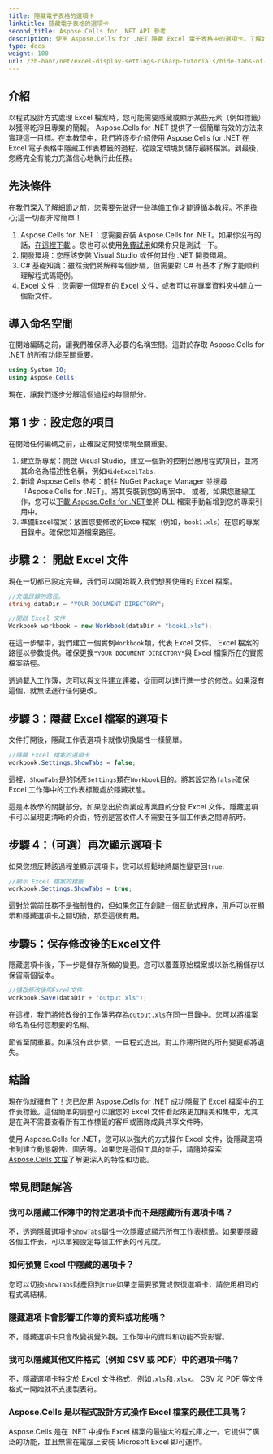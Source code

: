 ```yaml
---
title: 隱藏電子表格的選項卡
linktitle: 隱藏電子表格的選項卡
second_title: Aspose.Cells for .NET API 參考
description: 使用 Aspose.Cells for .NET 隱藏 Excel 電子表格中的選項卡。了解如何透過幾個簡單的步驟以程式設計方式隱藏和顯示工作表標籤。
type: docs
weight: 100
url: /zh-hant/net/excel-display-settings-csharp-tutorials/hide-tabs-of-spreadsheet/
---
```

## 介紹

以程式設計方式處理 Excel 檔案時，您可能需要隱藏或顯示某些元素（例如標籤）以獲得乾淨且專業的簡報。 Aspose.Cells for .NET 提供了一個簡單有效的方法來實現這一目標。在本教學中，我們將逐步介紹使用 Aspose.Cells for .NET 在 Excel 電子表格中隱藏工作表標籤的過程，從設定環境到儲存最終檔案。到最後，您將完全有能力充滿信心地執行此任務。

## 先決條件

在我們深入了解細節之前，您需要先做好一些準備工作才能遵循本教程。不用擔心;這一切都非常簡單！

1.  Aspose.Cells for .NET：您需要安裝 Aspose.Cells for .NET。如果你沒有的話，[在這裡下載](https://releases.aspose.com/cells/net/) 。您也可以使用[免費試用](https://releases.aspose.com/)如果你只是測試一下。
2. 開發環境：您應該安裝 Visual Studio 或任何其他 .NET 開發環境。
3. C# 基礎知識：雖然我們將解釋每個步驟，但需要對 C# 有基本了解才能順利理解程式碼範例。
4. Excel 文件：您需要一個現有的 Excel 文件，或者可以在專案資料夾中建立一個新文件。

## 導入命名空間

在開始編碼之前，讓我們確保導入必要的名稱空間。這對於存取 Aspose.Cells for .NET 的所有功能至關重要。

```csharp
using System.IO;
using Aspose.Cells;
```

現在，讓我們逐步分解這個過程的每個部分。

## 第 1 步：設定您的項目

在開始任何編碼之前，正確設定開發環境至關重要。

1. 建立新專案：開啟 Visual Studio，建立一個新的控制台應用程式項目，並將其命名為描述性名稱，例如`HideExcelTabs`.
2. 新增 Aspose.Cells 參考：前往 NuGet Package Manager 並搜尋「Aspose.Cells for .NET」。將其安裝到您的專案中。
或者，如果您離線工作，您可以[下載 Aspose.Cells for .NET](https://releases.aspose.com/cells/net/)並將 DLL 檔案手動新增到您的專案引用中。
3. 準備Excel檔案：放置您要修改的Excel檔案（例如，`book1.xls`）在您的專案目錄中。確保您知道檔案路徑。

## 步驟 2： 開啟 Excel 文件

現在一切都已設定完畢，我們可以開始載入我們想要使用的 Excel 檔案。

```csharp
//文檔目錄的路徑。
string dataDir = "YOUR DOCUMENT DIRECTORY";

//開啟 Excel 文件
Workbook workbook = new Workbook(dataDir + "book1.xls");
```

在這一步驟中，我們建立一個實例`Workbook`類，代表 Excel 文件。 Excel 檔案的路徑以參數提供。確保更換`"YOUR DOCUMENT DIRECTORY"`與 Excel 檔案所在的實際檔案路徑。

透過載入工作簿，您可以與文件建立連接，從而可以進行進一步的修改。如果沒有這個，就無法進行任何更改。

## 步驟 3：隱藏 Excel 檔案的選項卡

文件打開後，隱藏工作表選項卡就像切換屬性一樣簡單。

```csharp
//隱藏 Excel 檔案的選項卡
workbook.Settings.ShowTabs = false;
```

這裡，`ShowTabs`是的財產`Settings`類在`Workbook`目的。將其設定為`false`確保 Excel 工作簿中的工作表標籤處於隱藏狀態。

這是本教學的關鍵部分。如果您出於商業或專業目的分發 Excel 文件，隱藏選項卡可以呈現更清晰的介面，特別是當收件人不需要在多個工作表之間導航時。

## 步驟 4：（可選）再次顯示選項卡

如果您想反轉該過程並顯示選項卡，您可以輕鬆地將屬性變更回`true`.

```csharp
//顯示 Excel 檔案的標籤
workbook.Settings.ShowTabs = true;
```

這對於當前任務不是強制性的，但如果您正在創建一個互動式程序，用戶可以在顯示和隱藏選項卡之間切換，那麼這很有用。

## 步驟5：保存修改後的Excel文件

隱藏選項卡後，下一步是儲存所做的變更。您可以覆蓋原始檔案或以新名稱儲存以保留兩個版本。

```csharp
//儲存修改後的Excel文件
workbook.Save(dataDir + "output.xls");
```

在這裡，我們將修改後的工作簿另存為`output.xls`在同一目錄中。您可以將檔案命名為任何您想要的名稱。

節省至關重要。如果沒有此步驟，一旦程式退出，對工作簿所做的所有變更都將遺失。

## 結論

現在你就擁有了！您已使用 Aspose.Cells for .NET 成功隱藏了 Excel 檔案中的工作表標籤。這個簡單的調整可以讓您的 Excel 文件看起來更加精美和集中，尤其是在與不需要查看所有工作標籤的客戶或團隊成員共享文件時。

使用 Aspose.Cells for .NET，您可以以強大的方式操作 Excel 文件，從隱藏選項卡到建立動態報告、圖表等。如果您是這個工具的新手，請隨時探索[Aspose.Cells 文檔](https://reference.aspose.com/cells/net/)了解更深入的特性和功能。

## 常見問題解答

### 我可以隱藏工作簿中的特定選項卡而不是隱藏所有選項卡嗎？  
不，透過隱藏選項卡`ShowTabs`屬性一次隱藏或顯示所有工作表標籤。如果要隱藏各個工作表，可以單獨設定每個工作表的可見度。

### 如何預覽 Excel 中隱藏的選項卡？  
您可以切換`ShowTabs`財產回到`true`如果您需要預覽或恢復選項卡，請使用相同的程式碼結構。

### 隱藏選項卡會影響工作簿的資料或功能嗎？  
不，隱藏選項卡只會改變視覺外觀。工作簿中的資料和功能不受影響。

### 我可以隱藏其他文件格式（例如 CSV 或 PDF）中的選項卡嗎？  
不，隱藏選項卡特定於 Excel 文件格式，例如`.xls`和`.xlsx`。 CSV 和 PDF 等文件格式一開始就不支援製表符。

### Aspose.Cells 是以程式設計方式操作 Excel 檔案的最佳工具嗎？  
Aspose.Cells 是在 .NET 中操作 Excel 檔案的最強大的程式庫之一。它提供了廣泛的功能，並且無需在電腦上安裝 Microsoft Excel 即可運作。